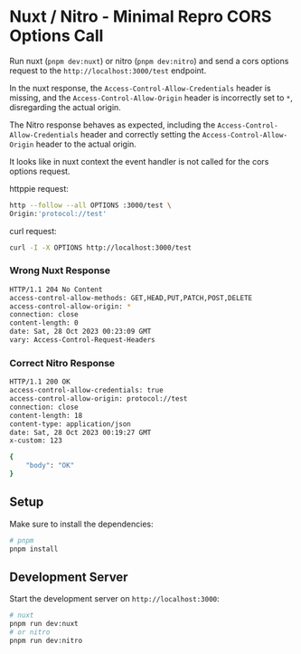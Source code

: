 # Nuxt / Nitro - Minimal Repro CORS Options Call

Run nuxt (`pnpm dev:nuxt`) or nitro (`pnpm dev:nitro`) and send a cors options request to the `http://localhost:3000/test` endpoint.

In the nuxt response, the `Access-Control-Allow-Credentials` header is missing, and the `Access-Control-Allow-Origin` header is incorrectly set to `*`, disregarding the actual origin.

The Nitro response behaves as expected, including the `Access-Control-Allow-Credentials` header and correctly setting the `Access-Control-Allow-Origin` header to the actual origin.

It looks like in nuxt context the event handler is not called for the cors options request.

httppie request:
```bash
http --follow --all OPTIONS :3000/test \
Origin:'protocol://test'
```

curl request:
```bash
curl -I -X OPTIONS http://localhost:3000/test
```
### Wrong Nuxt Response
```bash
HTTP/1.1 204 No Content
access-control-allow-methods: GET,HEAD,PUT,PATCH,POST,DELETE
access-control-allow-origin: *
connection: close
content-length: 0
date: Sat, 28 Oct 2023 00:23:09 GMT
vary: Access-Control-Request-Headers
```
### Correct Nitro Response
```bash
HTTP/1.1 200 OK
access-control-allow-credentials: true
access-control-allow-origin: protocol://test
connection: close
content-length: 18
content-type: application/json
date: Sat, 28 Oct 2023 00:19:27 GMT
x-custom: 123

{
    "body": "OK"
}
```

## Setup

Make sure to install the dependencies:

```bash
# pnpm
pnpm install
```

## Development Server

Start the development server on `http://localhost:3000`:

```bash
# nuxt
pnpm run dev:nuxt
# or nitro
pnpm run dev:nitro
```


